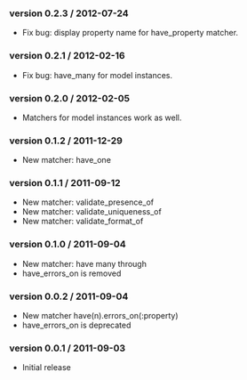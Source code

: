 ### version 0.2.3 / 2012-07-24
* Fix bug: display property name for have\_property matcher.

### version 0.2.1 / 2012-02-16
* Fix bug: have\_many for model instances.

### version 0.2.0 / 2012-02-05
* Matchers for model instances work as well.

### version 0.1.2 / 2011-12-29
* New matcher: have\_one

### version 0.1.1 / 2011-09-12
* New matcher: validate\_presence\_of
* New matcher: validate\_uniqueness\_of
* New matcher: validate\_format\_of

### version 0.1.0 / 2011-09-04
* New matcher: have many through
* have\_errors\_on is removed

### version 0.0.2 / 2011-09-04
* New matcher have(n).errors_on(:property)
* have\_errors\_on is deprecated

### version 0.0.1 / 2011-09-03
* Initial release
